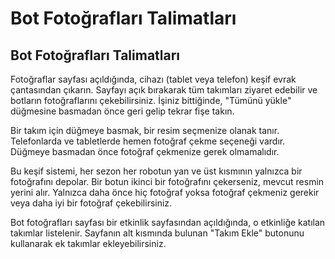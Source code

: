Bot Fotoğrafları Talimatları
========================

## Bot Fotoğrafları Talimatları

Fotoğraflar sayfası açıldığında, cihazı (tablet veya telefon) keşif evrak çantasından çıkarın. Sayfayı açık bırakarak tüm takımları ziyaret edebilir ve botların fotoğraflarını çekebilirsiniz. İşiniz bittiğinde, "Tümünü yükle" düğmesine basmadan önce geri gelip tekrar fişe takın.

Bir takım için düğmeye basmak, bir resim seçmenize olanak tanır. Telefonlarda ve tabletlerde hemen fotoğraf çekme seçeneği vardır. Düğmeye basmadan önce fotoğraf çekmenize gerek olmamalıdır.

Bu keşif sistemi, her sezon her robotun yan ve üst kısmının yalnızca bir fotoğrafını depolar. Bir botun ikinci bir fotoğrafını çekerseniz, mevcut resmin yerini alır. Yalnızca daha önce hiç fotoğraf yoksa fotoğraf çekmeniz gerekir veya daha iyi bir fotoğraf çekebilirsiniz.

Bot fotoğrafları sayfası bir etkinlik sayfasından açıldığında, o etkinliğe katılan takımlar listelenir. Sayfanın alt kısmında bulunan "Takım Ekle" butonunu kullanarak ek takımlar ekleyebilirsiniz.
